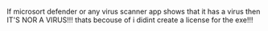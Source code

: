 If microsort defender or any virus scanner app shows that it has a virus then IT'S NOR A VIRUS!!! thats becouse of i didint create a license for the exe!!!
